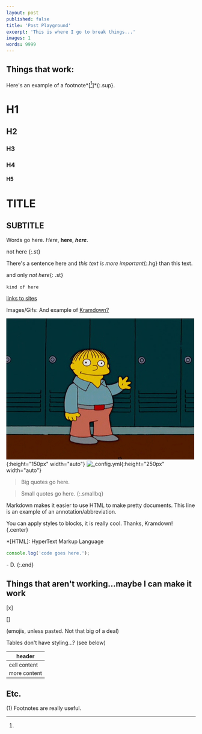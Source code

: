 ```yaml
---
layout: post
published: false
title: 'Post Playground'
excerpt: 'This is where I go to break things...'
images: 1
words: 9999
---
```


## Things that work:

Here's an example of a footnote*[[^1]]*{:.sup}.

# H1
## H2
### H3
### H4
#### H5

TITLE
=========

SUBTITLE
----------

Words go here. *Here*, **here**, ***here***.

not here
{:.st}

There's a sentence here and *this text is more important*{:.hg} than this text.

and only *not here*{: .st}

`kind of here`

[links to sites](www.google.com)

Images/Gifs: And example of [Kramdown?](https://kramdown.gettalong.org/)

![Hey look, a GIF!](/images/posts/ralph.gif "Ralph Wiggum"){:height="150px" width="auto"}
![_config.yml](/images/config.png "_config.yml"){:height="250px" width="auto"}

> Big quotes go here.

> Small quotes go here.
{:.smallbq}

Markdown makes it easier to use HTML to make pretty documents. This line is an example of an annotation/abbreviation.

You can apply styles to blocks, it is really cool. Thanks, Kramdown!
{.center}

*[HTML]: HyperText Markup Language 

```javascript
console.log('code goes here.');
```

\- D.
{:.end}

## Things that aren't working...maybe I can make it work

[x]

[] 

(emojis, unless pasted. Not that big of a deal)

Tables don't have styling...? (see below)

|header|
|------|
|cell content|
|more content|

## Etc.

[^1]:
(1) Footnotes are really useful.
